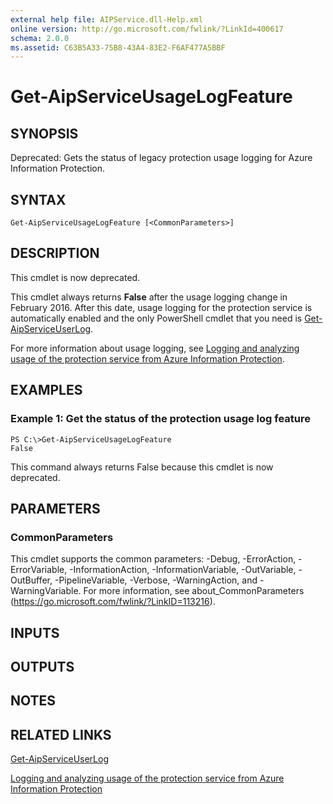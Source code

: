 ```yaml
---
external help file: AIPService.dll-Help.xml
online version: http://go.microsoft.com/fwlink/?LinkId=400617
schema: 2.0.0
ms.assetid: C63B5A33-75B8-43A4-83E2-F6AF477A5BBF
---
```


# Get-AipServiceUsageLogFeature

## SYNOPSIS
Deprecated: Gets the status of legacy protection usage logging for Azure Information Protection.

## SYNTAX

```
Get-AipServiceUsageLogFeature [<CommonParameters>]
```

## DESCRIPTION
This cmdlet is now deprecated.

This cmdlet always returns **False** after the usage logging change in February 2016. After this date, usage logging for the protection service is automatically enabled and the only PowerShell cmdlet that you need is [Get-AipServiceUserLog](./Get-AipServiceUserLog.md).

For more information about usage logging, see [Logging and analyzing usage of the protection service from Azure Information Protection](https://docs.microsoft.com/information-protection/deploy-use/log-analyze-usage).

## EXAMPLES

### Example 1: Get the status of the protection usage log feature
```
PS C:\>Get-AipServiceUsageLogFeature
False
```

This command always returns False because this cmdlet is now deprecated.

## PARAMETERS

### CommonParameters
This cmdlet supports the common parameters: -Debug, -ErrorAction, -ErrorVariable, -InformationAction, -InformationVariable, -OutVariable, -OutBuffer, -PipelineVariable, -Verbose, -WarningAction, and -WarningVariable. For more information, see about_CommonParameters (https://go.microsoft.com/fwlink/?LinkID=113216).

## INPUTS

## OUTPUTS

## NOTES

## RELATED LINKS

[Get-AipServiceUserLog](./Get-AipServiceUserLog.md)

[Logging and analyzing usage of the protection service from Azure Information Protection](https://docs.microsoft.com/information-protection/deploy-use/log-analyze-usage)
